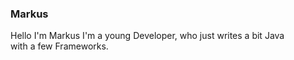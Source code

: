 ### Markus 
Hello I'm Markus
I'm a young Developer, who just writes a bit Java  
with a few Frameworks.

